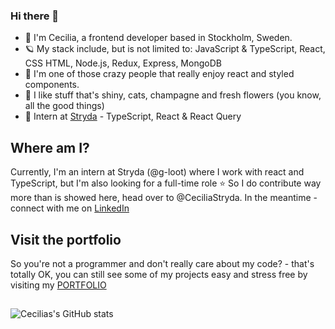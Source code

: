 
### Hi there 👋

- 👋 I'm Cecilia, a frontend developer based in Stockholm, Sweden.
- 🪐 My stack include, but is not limited to: JavaScript & TypeScript, React, CSS HTML, Node.js, Redux, Express, MongoDB
- 👻 I'm one of those crazy people that really enjoy react and styled components.
- 💎 I like stuff that's shiny, cats, champagne and fresh flowers (you know, all the good things)
- 🌱 Intern at [Stryda](https://stryda.gg) - TypeScript, React & React Query 

## Where am I?
Currently, I'm an intern at Stryda (@g-loot) where I work with react and TypeScript, but I'm also looking for a full-time role ⭐️
So I do contribute way more than is showed here, head over to @CeciliaStryda.
In the meantime - connect with me on [LinkedIn](https://www.linkedin.com/in/ceciliafranlund)

## Visit the portfolio
So you're not a programmer and don't really care about my code? - that's totally OK, you can still see some of my projects easy and stress free by visiting my [PORTFOLIO](https://ceciliafranlund.netlify.app) 

##
![Cecilias's GitHub stats](https://github-readme-stats.vercel.app/api?username=sneezan&show_icons=true&theme=transparent)
<!--
**Sneezan/Sneezan** is a ✨ _special_ ✨ repository because its `README.md` (this file) appears on your GitHub profile.

Here are some ideas to get you started:

- 🔭 I’m currently working on ...
- 🌱 I’m currently learning ...
- 👯 I’m looking to collaborate on ...
- 🤔 I’m looking for help with ...
- 💬 Ask me about ...
- 📫 How to reach me: ...
- 😄 Pronouns: ...
- ⚡ Fun fact: ...
-->
